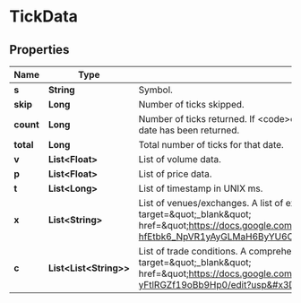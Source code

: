 

# TickData


## Properties

| Name | Type | Description | Notes |
|------------ | ------------- | ------------- | -------------|
|**s** | **String** | Symbol. |  [optional] |
|**skip** | **Long** | Number of ticks skipped. |  [optional] |
|**count** | **Long** | Number of ticks returned. If &lt;code&gt;count&lt;/code&gt; &lt; &lt;code&gt;limit&lt;/code&gt;, all data for that date has been returned. |  [optional] |
|**total** | **Long** | Total number of ticks for that date. |  [optional] |
|**v** | **List&lt;Float&gt;** | List of volume data. |  [optional] |
|**p** | **List&lt;Float&gt;** | List of price data. |  [optional] |
|**t** | **List&lt;Long&gt;** | List of timestamp in UNIX ms. |  [optional] |
|**x** | **List&lt;String&gt;** | List of venues/exchanges. A list of exchange codes can be found &lt;a target&#x3D;\&quot;_blank\&quot; href&#x3D;\&quot;https://docs.google.com/spreadsheets/d/1Tj53M1svmr-hfEtbk6_NpVR1yAyGLMaH6ByYU6CG0ZY/edit?usp&#x3D;sharing\&quot;,&gt;here&lt;/a&gt; |  [optional] |
|**c** | **List&lt;List&lt;String&gt;&gt;** | List of trade conditions. A comprehensive list of trade conditions code can be found &lt;a target&#x3D;\&quot;_blank\&quot; href&#x3D;\&quot;https://docs.google.com/spreadsheets/d/1PUxiSWPHSODbaTaoL2Vef6DgU-yFtlRGZf19oBb9Hp0/edit?usp&#x3D;sharing\&quot;&gt;here&lt;/a&gt; |  [optional] |



